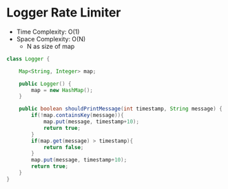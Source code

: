 # Logger Rate Limiter

- Time Complexity: O(1)
- Space Complexity: O(N)
  - N as size of map

```java
class Logger {

    Map<String, Integer> map;

    public Logger() {
        map = new HashMap();
    }

    public boolean shouldPrintMessage(int timestamp, String message) {
        if(!map.containsKey(message)){
            map.put(message, timestamp+10);
            return true;
        }
        if(map.get(message) > timestamp){
            return false;
        }
        map.put(message, timestamp+10);
        return true;
    }
}
```
